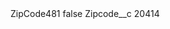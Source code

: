 <?xml version="1.0" encoding="UTF-8"?>
<CustomMetadata xmlns="http://soap.sforce.com/2006/04/metadata" xmlns:xsi="http://www.w3.org/2001/XMLSchema-instance" xmlns:xsd="http://www.w3.org/2001/XMLSchema">
    <label>ZipCode481</label>
    <protected>false</protected>
    <values>
        <field>Zipcode__c</field>
        <value xsi:type="xsd:string">20414</value>
    </values>
</CustomMetadata>
